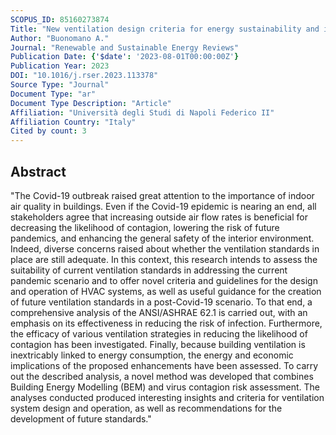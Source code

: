 ```yaml
---
SCOPUS_ID: 85160273874
Title: "New ventilation design criteria for energy sustainability and indoor air quality in a post Covid-19 scenario"
Author: "Buonomano A."
Journal: "Renewable and Sustainable Energy Reviews"
Publication Date: {'$date': '2023-08-01T00:00:00Z'}
Publication Year: 2023
DOI: "10.1016/j.rser.2023.113378"
Source Type: "Journal"
Document Type: "ar"
Document Type Description: "Article"
Affiliation: "Università degli Studi di Napoli Federico II"
Affiliation Country: "Italy"
Cited by count: 3
---
```


## Abstract
"The Covid-19 outbreak raised great attention to the importance of indoor air quality in buildings. Even if the Covid-19 epidemic is nearing an end, all stakeholders agree that increasing outside air flow rates is beneficial for decreasing the likelihood of contagion, lowering the risk of future pandemics, and enhancing the general safety of the interior environment. Indeed, diverse concerns raised about whether the ventilation standards in place are still adequate. In this context, this research intends to assess the suitability of current ventilation standards in addressing the current pandemic scenario and to offer novel criteria and guidelines for the design and operation of HVAC systems, as well as useful guidance for the creation of future ventilation standards in a post-Covid-19 scenario. To that end, a comprehensive analysis of the ANSI/ASHRAE 62.1 is carried out, with an emphasis on its effectiveness in reducing the risk of infection. Furthermore, the efficacy of various ventilation strategies in reducing the likelihood of contagion has been investigated. Finally, because building ventilation is inextricably linked to energy consumption, the energy and economic implications of the proposed enhancements have been assessed. To carry out the described analysis, a novel method was developed that combines Building Energy Modelling (BEM) and virus contagion risk assessment. The analyses conducted produced interesting insights and criteria for ventilation system design and operation, as well as recommendations for the development of future standards."
